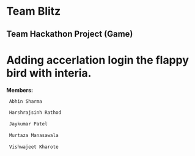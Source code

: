 # Team Blitz

## Team Hackathon Project (Game)
# Adding accerlation login the flappy bird with interia.

**Members:**
```sh
 Abhin Sharma
 
 Harshrajsinh Rathod
 
 Jaykumar Patel
 
 Murtaza Manasawala
 
 Vishwajeet Kharote
```